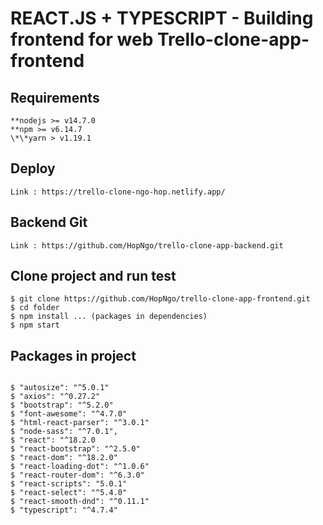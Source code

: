 # REACT.JS + TYPESCRIPT - Building frontend for web Trello-clone-app-frontend

## Requirements

```
**nodejs >= v14.7.0
**npm >= v6.14.7
\*\*yarn > v1.19.1
```

## Deploy

```
Link : https://trello-clone-ngo-hop.netlify.app/

```

## Backend Git

```
Link : https://github.com/HopNgo/trello-clone-app-backend.git

```

## Clone project and run test

```
$ git clone https://github.com/HopNgo/trello-clone-app-frontend.git
$ cd folder
$ npm install ... (packages in dependencies)
$ npm start

```

## Packages in project

```

$ "autosize": "^5.0.1"
$ "axios": "^0.27.2"
$ "bootstrap": "^5.2.0"
$ "font-awesome": "^4.7.0"
$ "html-react-parser": "^3.0.1"
$ "node-sass": "^7.0.1",
$ "react": "^18.2.0
$ "react-bootstrap": "^2.5.0"
$ "react-dom": "^18.2.0"
$ "react-loading-dot": "^1.0.6"
$ "react-router-dom": "^6.3.0"
$ "react-scripts": "5.0.1"
$ "react-select": "^5.4.0"
$ "react-smooth-dnd": "^0.11.1"
$ "typescript": "^4.7.4"

```

